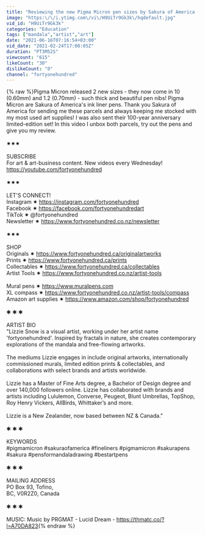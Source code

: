 ```yaml
---
title: "Reviewing the new Pigma Micron pen sizes by Sakura of America - & 100yr limited-edition set!"
image: "https:\/\/i.ytimg.com\/vi\/H9UiTr9Gk3k\/hqdefault.jpg"
vid_id: "H9UiTr9Gk3k"
categories: "Education"
tags: ["mandala","artist","art"]
date: "2021-06-16T07:16:54+03:00"
vid_date: "2021-02-24T17:00:05Z"
duration: "PT3M52S"
viewcount: "615"
likeCount: "30"
dislikeCount: "0"
channel: "fortyonehundred"
---
```

{% raw %}Pigma Micron released 2 new sizes - they now come in 10 (0.60mm) and 1.2 (0.70mm) - such thick and beautiful pen nibs! Pigma Micron are Sakura of America's ink liner pens. Thank you Sakura of America for sending me these parcels and always keeping me stocked with my most used art supplies! I was also sent their 100-year anniversary limited-edition set! In this video I unbox both parcels, try out the pens and give you my review.<br /><br />✷✷✷<br /><br />SUBSCRIBE<br />For art &amp; art-business content. New videos every Wednesday!<br /><a rel="nofollow" target="blank" href="https://youtube.com/fortyonehundred">https://youtube.com/fortyonehundred</a><br /><br />✷✷✷<br /><br />LET'S CONNECT!<br />Instagram ✷ <a rel="nofollow" target="blank" href="https://instagram.com/fortyonehundred">https://instagram.com/fortyonehundred</a><br />Facebook ✷ <a rel="nofollow" target="blank" href="https://facebook.com/fortyonehundredart">https://facebook.com/fortyonehundredart</a><br />TikTok ✷ @fortyonehundred<br />Newsletter  ✷ <a rel="nofollow" target="blank" href="https://www.fortyonehundred.co.nz/newsletter">https://www.fortyonehundred.co.nz/newsletter</a><br /><br />✷✷✷<br /><br />SHOP<br />Originals ✷ <a rel="nofollow" target="blank" href="https://www.fortyonehundred.ca/originalartworks">https://www.fortyonehundred.ca/originalartworks</a><br />Prints ✷ <a rel="nofollow" target="blank" href="https://www.fortyonehundred.ca/prints">https://www.fortyonehundred.ca/prints</a><br />Collectables ✷ <a rel="nofollow" target="blank" href="https://www.fortyonehundred.ca/collectables">https://www.fortyonehundred.ca/collectables</a><br />Artist Tools ✷ <a rel="nofollow" target="blank" href="https://www.fortyonehundred.co.nz/artist-tools">https://www.fortyonehundred.co.nz/artist-tools</a><br /><br />Mural pens ✷ <a rel="nofollow" target="blank" href="https://www.muralpens.com">https://www.muralpens.com</a><br />XL compass ✷ <a rel="nofollow" target="blank" href="https://www.fortyonehundred.co.nz/artist-tools/compass">https://www.fortyonehundred.co.nz/artist-tools/compass</a><br />Amazon art supplies ✷ <a rel="nofollow" target="blank" href="https://www.amazon.com/shop/fortyonehundred">https://www.amazon.com/shop/fortyonehundred</a><br /><br />✱ ✱ ✱<br /><br />ARTIST BIO<br />&quot;Lizzie Snow is a visual artist, working under her artist name 'fortyonehundred'. Inspired by fractals in nature, she creates contemporary explorations of the mandala and free-flowing artworks. <br /><br />The mediums Lizzie engages in include original artworks, internationally commissioned murals, limited edition prints &amp; collectables, and collaborations with select brands and artists worldwide.<br /><br />Lizzie has a Master of Fine Arts degree, a Bachelor of Design degree and over 140,000 followers online. Lizzie has collaborated with brands and artists including Lululemon, Converse, Peugeot, Blunt Umbrellas, TopShop, Roy Henry Vickers, AllBirds, Whittaker’s and more.<br /><br />Lizzie is a New Zealander, now based between NZ &amp; Canada.&quot;<br /><br />✱ ✱ ✱<br /><br />KEYWORDS<br />#pigmamicron #sakuraofamerica #fineliners #pigmamicron #sakurapens #sakura #pensformandaladrawing #bestartpens<br /><br />✱ ✱ ✱<br /><br />MAILING ADDRESS<br />PO Box 93, Tofino, <br />BC, V0R2Z0, Canada<br /><br />✱ ✱ ✱<br /><br />MUSIC: Music by PRGMAT - Lucid Dream - <a rel="nofollow" target="blank" href="https://thmatc.co/?l=A70DA823">https://thmatc.co/?l=A70DA823</a>{% endraw %}

